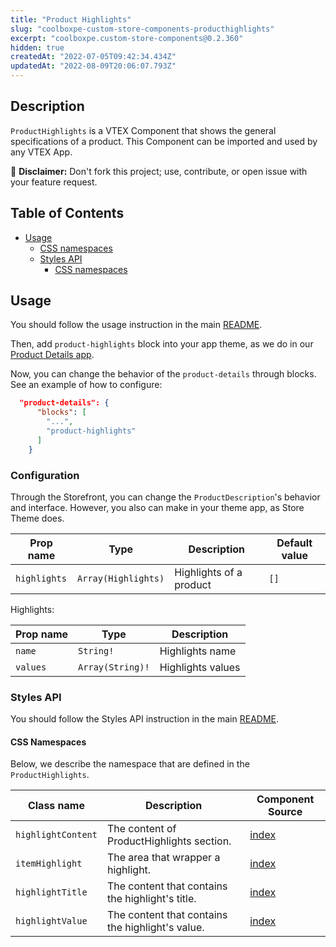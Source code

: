 ```yaml
---
title: "Product Highlights"
slug: "coolboxpe-custom-store-components-producthighlights"
excerpt: "coolboxpe.custom-store-components@0.2.360"
hidden: true
createdAt: "2022-07-05T09:42:34.434Z"
updatedAt: "2022-08-09T20:06:07.793Z"
---
```

## Description

`ProductHighlights` is a VTEX Component that shows the general specifications of a product.
This Component can be imported and used by any VTEX App.

:loudspeaker: **Disclaimer:** Don't fork this project; use, contribute, or open issue with your feature request.

## Table of Contents

- [Usage](#usage)
  - [CSS namespaces](#css-namespaces)
  - [Styles API](#styles-api)
    - [CSS namespaces](#css-namespaces)

## Usage

You should follow the usage instruction in the main [README](https://github.com/vtex-apps/store-components/blob/master/README.md#usage).

Then, add `product-highlights` block into your app theme, as we do in our [Product Details app](https://github.com/vtex-apps/product-details/blob/master/store/blocks.json).

Now, you can change the behavior of the `product-details` through blocks. See an example of how to configure: 

```json
  "product-details": {
      "blocks": [
        "...",
        "product-highlights"
      ]
    }
```


### Configuration

Through the Storefront, you can change the `ProductDescription`'s behavior and interface. However, you also can make in your theme app, as Store Theme does.

| Prop name    | Type                | Description             | Default value |
| ------------ | ------------------- | ----------------------- | ------------- |
| `highlights` | `Array(Highlights)` | Highlights of a product | `[]`          |

Highlights:

| Prop name | Type             | Description       |
| --------- | ---------------- | ----------------- |
| `name`    | `String!`        | Highlights name   |
| `values`  | `Array(String)!` | Highlights values |

### Styles API

You should follow the Styles API instruction in the main [README](/README.md#styles-api).

#### CSS Namespaces

Below, we describe the namespace that are defined in the `ProductHighlights`.

| Class name         | Description                                      | Component Source                                      |
| ------------------ | ------------------------------------------------ | ----------------------------------------------------- |
| `highlightContent` | The content of ProductHighlights section.        | [index](/react/components/ProductHighlights/index.js) |
| `itemHighlight`    | The area that wrapper a highlight.               | [index](/react/components/ProductHighlights/index.js) |
| `highlightTitle`   | The content that contains the highlight's title. | [index](/react/components/ProductHighlights/index.js) |
| `highlightValue`   | The content that contains the highlight's value. | [index](/react/components/ProductHighlights/index.js) |